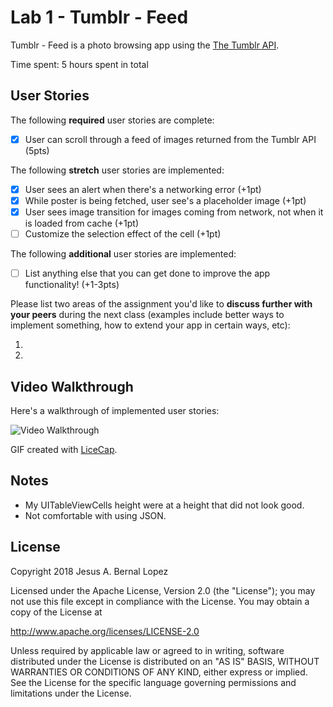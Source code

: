# Lab 1 - Tumblr - Feed

Tumblr - Feed is a photo browsing app using the [The Tumblr API](https://www.tumblr.com/docs/en/api/v2#posts).

Time spent: 5 hours spent in total

## User Stories

The following **required** user stories are complete:

 - [x] User can scroll through a feed of images returned from the Tumblr API (5pts)

The following **stretch** user stories are implemented:

- [x] User sees an alert when there's a networking error (+1pt)
- [x] While poster is being fetched, user see's a placeholder image (+1pt)
- [x] User sees image transition for images coming from network, not when it is loaded from cache (+1pt)
- [ ] Customize the selection effect of the cell (+1pt)

The following **additional** user stories are implemented:

- [ ] List anything else that you can get done to improve the app functionality! (+1-3pts)

Please list two areas of the assignment you'd like to **discuss further with your peers** during the next class (examples include better ways to implement something, how to extend your app in certain ways, etc):

1.
2.

## Video Walkthrough

Here's a walkthrough of implemented user stories:

<img src='https://imgur.com/QM2qsKX.gif' title='Tumblr - Feed App' width='' alt='Video Walkthrough' />

GIF created with [LiceCap](http://www.cockos.com/licecap/).

## Notes

- My UITableViewCells height were at a height that did not look good.
- Not comfortable with using JSON.


## License

Copyright 2018 Jesus A. Bernal Lopez

Licensed under the Apache License, Version 2.0 (the "License");
you may not use this file except in compliance with the License.
You may obtain a copy of the License at

http://www.apache.org/licenses/LICENSE-2.0

Unless required by applicable law or agreed to in writing, software
distributed under the License is distributed on an "AS IS" BASIS,
WITHOUT WARRANTIES OR CONDITIONS OF ANY KIND, either express or implied.
See the License for the specific language governing permissions and
limitations under the License.

